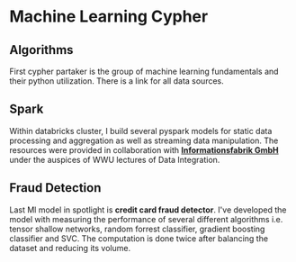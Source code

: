 # Machine Learning Cypher

## Algorithms
First cypher partaker is the group of machine learning fundamentals and their python utilization. There is a link for all data sources.

## Spark
Within databricks cluster, I build several pyspark models for static data processing and aggregation as well as streaming data manipulation. The resources were provided in collaboration with [**Informationsfabrik GmbH**](https://www.informationsfabrik.com/) under the auspices of WWU lectures of Data Integration.

## Fraud Detection
Last Ml model in spotlight is **credit card fraud detector**. I've developed the model with measuring the performance of several different algorithms i.e. tensor shallow networks, random forrest classifier, gradient boosting classifier and SVC. The computation is done twice after balancing the dataset and reducing its volume.
